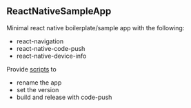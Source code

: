 ## ReactNativeSampleApp
Minimal react native boilerplate/sample app with the following:
* react-navigation
* react-native-code-push
* react-native-device-info


Provide [scripts](./scripts/) to
* rename the app
* set the version
* build and release with code-push
